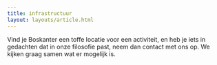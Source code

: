 ```yaml
---
title: infrastructuur
layout: layouts/article.html
---
```

Vind je Boskanter een toffe locatie voor een activiteit, en heb je iets in gedachten dat in onze filosofie past, neem dan contact met ons op. We kijken graag samen wat er mogelijk is.
